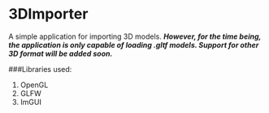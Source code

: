 # 3DImporter
A simple application for importing 3D models.
***However, for the time being, the application is only capable of loading .gltf models. Support for other 3D format will be added soon.***


###Libraries used:
1. OpenGL
2. GLFW
3. ImGUI
